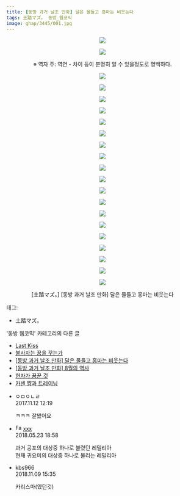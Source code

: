 ```yaml
---
title: [동방 과거 날조 만화] 달은 물들고 홍마는 비웃는다
tags: 土踏マズ。 동방_웹코믹
image: ghap/3445/001.jpg
---
```

<div class="article">
<p style="text-align: center; clear: none; float: none;"><img src="{{ site.nasurl }}/ghap/3445/001.jpg"/></p>
<p style="text-align: center; clear: none; float: none;"><img src="{{ site.nasurl }}/ghap/3445/002.jpg"/></p>
<p style="text-align: center; clear: none; float: none;">※ 역자 주: 역연 - 차이 등이 분명히 알 수 있을정도로 명백하다.</p>
<p style="text-align: center; clear: none; float: none;"><img src="{{ site.nasurl }}/ghap/3445/003.jpg"/></p>
<p style="text-align: center; clear: none; float: none;"><img src="{{ site.nasurl }}/ghap/3445/004.jpg"/></p>
<p style="text-align: center; clear: none; float: none;"><img src="{{ site.nasurl }}/ghap/3445/005.jpg"/></p>
<p style="text-align: center; clear: none; float: none;"><img src="{{ site.nasurl }}/ghap/3445/006.jpg"/></p>
<p style="text-align: center; clear: none; float: none;"><img src="{{ site.nasurl }}/ghap/3445/007.jpg"/></p>
<p style="text-align: center; clear: none; float: none;"><img src="{{ site.nasurl }}/ghap/3445/008.jpg"/></p>
<p style="text-align: center; clear: none; float: none;"><img src="{{ site.nasurl }}/ghap/3445/009.jpg"/></p>
<p style="text-align: center; clear: none; float: none;"><img src="{{ site.nasurl }}/ghap/3445/010.jpg"/></p>
<p style="text-align: center; clear: none; float: none;"><img src="{{ site.nasurl }}/ghap/3445/011.jpg"/></p>
<p style="text-align: center; clear: none; float: none;"><img src="{{ site.nasurl }}/ghap/3445/012.jpg"/></p>
<p style="text-align: center; clear: none; float: none;"><img src="{{ site.nasurl }}/ghap/3445/013.jpg"/></p>
<p style="text-align: center; clear: none; float: none;"><img src="{{ site.nasurl }}/ghap/3445/014.jpg"/></p>
<p style="text-align: center; clear: none; float: none;"><img src="{{ site.nasurl }}/ghap/3445/015.jpg"/></p>
<p style="text-align: center; clear: none; float: none;"><img src="{{ site.nasurl }}/ghap/3445/016.jpg"/></p>
<p style="text-align: center; clear: none; float: none;"><img src="{{ site.nasurl }}/ghap/3445/017.jpg"/></p>
<p style="text-align: center; clear: none; float: none;"><img src="{{ site.nasurl }}/ghap/3445/018.jpg"/></p>
<p style="text-align: center; clear: none; float: none;"><img src="{{ site.nasurl }}/ghap/3445/019.jpg"/></p>
<p style="text-align: center; clear: none; float: none;"><img src="{{ site.nasurl }}/ghap/3445/020.jpg"/></p>
<p style="text-align: center; clear: none; float: none;"><img src="{{ site.nasurl }}/ghap/3445/021.jpg"/></p>
<p style="text-align: center; clear: none; float: none;">[土踏マズ。] [동방 과거 날조 만화] 달은 물들고 홍마는 비웃는다</p>
</div><div class="tagTrail">
<p>태그: </p>
<ul>
<li>土踏マズ。</li>
</ul>
</div><div class="another">
<p>'동방 웹코믹' 카테고리의 다른 글</p>
<ul>
<li><a href="/2017-06-20-ghap_3447">Last Kiss</a></li>
<li><a href="/2017-06-20-ghap_3446">불사자는 꿈을 꾸는가</a></li>
<li><a href="/2017-06-20-ghap_3445">[동방 과거 날조 만화] 달은 물들고 홍마는 비웃는다</a></li>
<li><a href="/2017-06-20-ghap_3444">[동방 과거 날조 만화] 8월의 역사</a></li>
<li><a href="/2017-06-18-ghap_3442">현자가 꿈꾼 것</a></li>
<li><a href="/2017-06-18-ghap_3440">카센 쨩과 트레이닝</a></li>
</ul>
</div><div class="cb_module cb_fluid">
<div class="cb_wrt cb_profile">
<div class="comment">
<ul>
<li class="cb_thumb_off" id="comment15127733">
<div class="cb_comment_area">
<div class="cb_info_area">
<div class="cb_section">
<span class="cb_nick_name">ㅇㅁㅇㄴㄹ</span>
</div>
<div class="cb_section">
<span class="cb_date">2017.11.12 12:19 </span>
</div>
</div>
<div class="cb_dsc_comment">
<p class="cb_dsc">
											ㅋㅋㅋ 잘봤어요
										</p>
</div>
</div></li>
<li class="cb_thumb_off" id="comment15260671">
<div class="cb_comment_area">
<div class="cb_info_area">
<div class="cb_section">
<span class="cb_nick_name"><img alt="Favicon of http://qksxodid12@naver.com" height="16" onerror="this.onerror=null;this.parentNode.removeChild(this)" src="http://naver.com/favicon.ico" width="16"/> <a href="http://qksxodid12@naver.com" onclick="return openLinkInNewWindow(this)">xxx</a></span>
</div>
<div class="cb_section">
<span class="cb_date">2018.05.23 18:58 </span>
</div>
</div>
<div class="cb_dsc_comment">
<p class="cb_dsc">
											과거 공포의 대상중 하나로 불렸던 레밀리아 <br/>
현재 귀요미의 대상중 하나로 불리는 레밀리아
										</p>
</div>
</div></li>
<li class="cb_thumb_off" id="comment15370509">
<div class="cb_comment_area">
<div class="cb_info_area">
<div class="cb_section">
<span class="cb_nick_name">kbs966</span>
</div>
<div class="cb_section">
<span class="cb_date">2018.11.09 15:35 </span>
</div>
</div>
<div class="cb_dsc_comment">
<p class="cb_dsc">
											카리스마(였던것)
										</p>
</div>
</div></li>
</ul>
</div>
</div><!-- commentList close -->
</div>